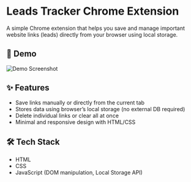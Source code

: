 # Leads Tracker Chrome Extension  

A simple Chrome extension that helps you save and manage important website links (leads) directly from your browser using local storage.  

## 🚀 Demo  
![Demo Screenshot](<img src="C:\Users\ACER\OneDrive\文件\Learn WebD\Learn Javascript\Chrome-extension\images">)  

## ✨ Features  
- Save links manually or directly from the current tab  
- Stores data using browser’s local storage (no external DB required)  
- Delete individual links or clear all at once  
- Minimal and responsive design with HTML/CSS

## 🛠 Tech Stack  
- HTML  
- CSS  
- JavaScript (DOM manipulation, Local Storage API)  

